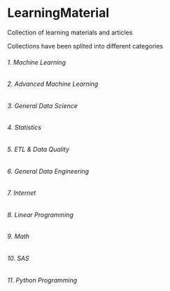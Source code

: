 # LearningMaterial
Collection of learning materials and articles 

Collections have been splited into different categories 
###### 1. Machine Learning
###### 2. Advanced Machine Learning
###### 3. General Data Science
###### 4. Statistics
###### 5. ETL & Data Quality
###### 6. General Data Engineering
###### 7. Internet
###### 8. Linear Programming
###### 9. Math
###### 10. SAS
###### 11. Python Programming
